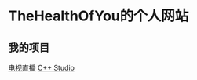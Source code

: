 # TheHealthOfYou的个人网站
## 我的项目
<a href="livetv.html">电视直播</a>
<a href="C++ Studio/index.html">C++ Studio</a>

